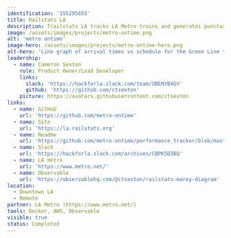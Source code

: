 ```yaml
---
identification: '155295655'
title: Railstats LA
description: Trailstats LA tracks LA Metro trains and generates punctuality reports. Our website enables both Metro officials and the public to easily review up-to-date statistics for LA's 6 train lines.
image: /assets/images/projects/metro-ontime.png
alt: 'metro ontime'
image-hero: /assets/images/projects/metro-ontime-hero.png
alt-hero: 'Line graph of arrival times vs schedule for the Green Line train.'
leadership:
  - name: Cameron Sexton
    role: Product Owner/Lead Developer
    links:
      slack: 'https://hackforla.slack.com/team/UBENYBXGV'
      github: 'https://github.com/ctsexton'
    picture: https://avatars.githubusercontent.com/ctsexton
links:
  - name: GitHub
    url: 'https://github.com/metro-ontime'
  - name: Site
    url: 'https://la.railstats.org'
  - name: Readme
    url: 'https://github.com/metro-ontime/performance_tracker/blob/master/README.md'
  - name: Slack
    url: 'https://hackforla.slack.com/archives/CBPK5D3BQ'
  - name: LA metro
    url: 'https://www.metro.net/'
  - name: Observable
    url: 'https://observablehq.com/@ctsexton/railstats-marey-diagram'
location: 
  - Downtown LA
  - Remote
partner: LA Metro (https://www.metro.net/)
tools: Docker, AWS, Observable
visible: true
status: Completed
---
```

